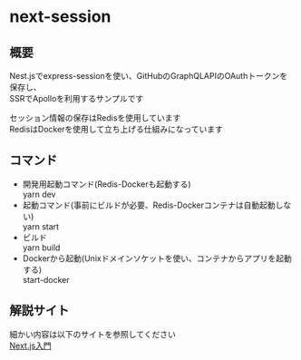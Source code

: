 # next-session

## 概要

Nest.jsでexpress-sessionを使い、GitHubのGraphQLAPIのOAuthトークンを保存し、  
SSRでApolloを利用するサンプルです  

セッション情報の保存はRedisを使用しています  
RedisはDockerを使用して立ち上げる仕組みになっています  

## コマンド

- 開発用起動コマンド(Redis-Dockerも起動する)  
yarn dev
- 起動コマンド(事前にビルドが必要、Redis-Dockerコンテナは自動起動しない)  
yarn start
- ビルド  
yarn build
- Dockerから起動(Unixドメインソケットを使い、コンテナからアプリを起動する)  
start-docker

## 解説サイト

細かい内容は以下のサイトを参照してください  
[Next.js入門](https://ttis.croud.jp/?uuid=d647e641-61d6-468a-82d7-66fc63df1687)
